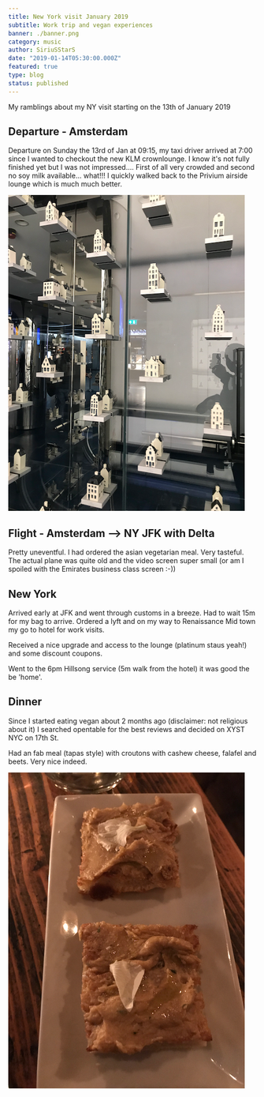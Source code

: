 ```yaml
---
title: New York visit January 2019
subtitle: Work trip and vegan experiences
banner: ./banner.png
category: music
author: SiriuSStarS
date: "2019-01-14T05:30:00.000Z"
featured: true
type: blog
status: published
---
```



My ramblings about my NY visit starting on the 13th of January 2019


## Departure - Amsterdam

Departure on Sunday the 13rd of Jan at 09:15, my taxi driver arrived at 7:00 since I wanted to checkout the new KLM crownlounge. I know it's not fully finished yet but I was not impressed.... First of all very crowded and second no soy milk available... what!!! I quickly walked back to the Privium airside lounge which is much much better.

![IMAGE](./crown.png)

## Flight - Amsterdam --> NY JFK with Delta

Pretty uneventful. I had ordered the asian vegetarian meal. Very tasteful.
The actual plane was quite old and the video screen super small (or am I spoiled with the Emirates business class screen :-))

## New York
Arrived early at JFK and went through customs in a breeze. Had to wait 15m for my bag to arrive. Ordered a lyft and on my way to Renaissance Mid town my go to hotel for work visits.

Received a nice upgrade and access to the lounge (platinum staus yeah!) and some discount coupons.

Went to the 6pm Hillsong service (5m walk from the hotel) it was good the be 'home'.

## Dinner

Since I started eating vegan about 2 months ago (disclaimer: not religious about it) I searched opentable for the best reviews and decided on XYST NYC on 17th St.

Had an fab meal (tapas style) with croutons with cashew cheese, falafel and beets. Very nice indeed.

![IMAGE](./vegan.png)

